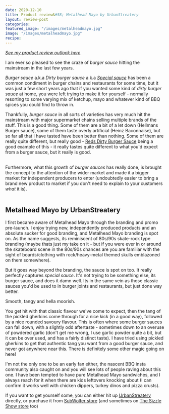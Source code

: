 ```yaml
---
date: 2020-12-10
title: Product review&#58; Metalhead Mayo by UrbanStreatery
layout: review-post
categories:
featured_image: "/images/metalheadmayo.jpg"
image: "/images/metalheadmayo.jpg"
recipe:
---
```


_<a href="{{site.baseurl}}/about#product-reviews">See my product review outlook here</a>_

I am ever so pleased to see the craze of _burger sauce_ hitting the mainstream in the last few years.

_Burger sauce_ a.k.a _Dirty burger sauce_ a.k.a _<a href="https://youtu.be/QkB-rpAUbK8?t=6" target="_blank">Special sauce</a>_ has been a common condiment in burger chains and restaurants for some time, but it was just a few short years ago that if you wanted some kind of _dirty burger sauce_ at home, you were left trying to make it for yourself - normally resorting to some varying mix of ketchup, mayo and whatever kind of BBQ spices you could find to throw in.

Thankfully, _burger sauce_ in all sorts of varieties has very much hit the mainstream with major supermarket chains selling multiple brands of the stuff. This is a good thing. Some of them are a bit of a let down (Hellmans Burger sauce), some of them taste overly artificial (Heinz Baconnaise), but so far all that I have tasted have been better than nothing. Some of them are really quite different, but really good - <a href="https://shop.truebarbecue.com/collections/sauces/products/reds-dirty-burger-sauce?utm_source=robbishfood" target="_blank">Reds Dirty Burger Sauce</a> being a good example of this - it really tastes quite different to what you'd expect from a burger sauce, but it really is good.
<br>
<br>

Furthermore, what this growth of _burger sauces_ has really done, is brought the concept to the attention of the wider market and made it a bigger market for independent producers to enter (undoubtedly easier to bring a brand new product to market if you don't need to explain to your customers _what_ it is).
<br>
<br>

## Metalhead Mayo by UrbanStreatery
I first became aware of Metalhead Mayo through the branding and promo pre-launch. I enjoy trying new, independently produced products and an absolute sucker for good branding, and Metalhead Mayo branding is spot on. As the name suggests, its reminiscent of 80s/90s skate-rock type branding (maybe thats just my take on it - but if you were ever in or around the skateboard scene in the 80s/90s chances are you are familiar with the sight of boards/clothing with rock/heavy-metal themed skulls emblazoned on them somewhere).

But it goes way beyond the branding, the sauce is spot on too. It really perfectly captures _special sauce_. It's not trying to be something else, its burger sauce, and does it damn well. Its in the same vein as those classic sauces you'd be used to in burger joints and restaurants, but just done way better.

Smooth, tangy and hella moorish.

You get hit with that classic flavour we've come to expect, then the tang of the pickled gherkins come through for a nice kick (in a good way), followed by a nice rounded savoury flavour. This is often where some burger sauces can fall down, with a slightly odd aftertaste - sometimes down to an overuse of powdered garlic (don't get me wrong, I use garlic powder quite a bit, but it can be over used, and has a fairly distinct taste). I have tried using pickled gherkins to get that authentic tang you want from a good burger sauce, and never got anywhere near this.  There is definitely some other magic going on here!

I'm not the only one to be an early fan either, the nascent BBQ insta community also caught on and you will see lots of people raving about this one. I have been tempted to have pure Metalhead Mayo sandwiches, and I always reach for it when there are kids leftovers knocking about (I can confirm it works well with chicken dippers, turkey dinos and pizza crusts).


If you want to get yourself some, you can either hit up <a href="https://www.instagram.com/urbanstreatery/" target="_blank">UrbanStreatery</a> directly, or purchase it from <a href="https://www.subwolfer.co.uk/shop/sauces?utm_source=robbishfood" target="_blank">SubWolfer store</a> (and sometimes on <a href="https://thesizzleshow.co.uk/sauces?utm_source=robbishfood" target="_blank">The Sizzle Show store</a> too)
